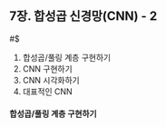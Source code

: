 ## 7장. 합성곱 신경망(CNN) - 2
#$
1) 합성곱/풀링 계층 구현하기
2) CNN 구현하기
3) CNN 시각화하기
4) 대표적인 CNN

#### 합성곱/풀링 계층 구현하기

